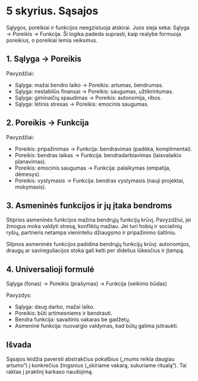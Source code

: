 # 5 skyrius. Sąsajos

Sąlygos, poreikiai ir funkcijos neegzistuoja atskirai. Juos sieja seka: Sąlyga → Poreikis → Funkcija. Ši logika padeda suprasti, kaip realybė formuoja poreikius, o poreikiai lemia veiksmus.

## 1. Sąlyga → Poreikis

Pavyzdžiai:

- Sąlyga: mažai bendro laiko → Poreikis: artumas, bendrumas.
- Sąlyga: nestabilūs finansai → Poreikis: saugumas, užtikrintumas.
- Sąlyga: giminaičių spaudimas → Poreikis: autonomija, ribos.
- Sąlyga: lėtinis stresas → Poreikis: emocinis saugumas.

## 2. Poreikis → Funkcija

Pavyzdžiai:

- Poreikis: pripažinimas → Funkcija: bendravimas (padėka, komplimentai).
- Poreikis: bendras laikas → Funkcija: bendradarbiavimas (laisvalaikio planavimas).
- Poreikis: emocinis saugumas → Funkcija: palaikymas (empatija, dėmesys).
- Poreikis: vystymasis → Funkcija: bendras vystymasis (nauji projektai, mokymasis).

## 3. Asmeninės funkcijos ir jų įtaka bendroms

Stiprios asmeninės funkcijos mažina bendrųjų funkcijų krūvį. Pavyzdžiui, jei žmogus moka valdyti stresą, konfliktų mažiau. Jei turi hobių ir socialinių ryšių, partneris netampa vieninteliu džiaugsmo ir pripažinimo šaltiniu.

Silpnos asmeninės funkcijos padidina bendrųjų funkcijų krūvį: autonomijos, draugų ar savireguliacijos stoka gali kelti per didelius lūkesčius ir įtampą.

## 4. Universalioji formulė

Sąlyga (fonas) → Poreikis (prašymas) → Funkcija (veikimo būdas)

Pavyzdys:

- Sąlyga: daug darbo, mažai laiko.
- Poreikis: būti artimesniems ir bendrauti.
- Bendra funkcija: savaitinis vakaras be gadžetų.
- Asmeninė funkcija: nuovargio valdymas, kad būtų galima įsitraukti.

## Išvada

Sąsajos leidžia paversti abstrakčius pokalbius („mums reikia daugiau artumo“) į konkrečius žingsnius („skiriame vakarą, sukuriame ritualą“). Tai raktas į praktinį karkaso naudojimą.

